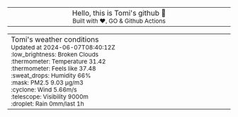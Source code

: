 
<div align="center">
<table>
<tbody>
<td align="center">
<img width="2000" height="0"><br>
Hello, this is Tomi's github 👋<br>
<sup>Built with ❤️, GO & Github Actions</sup><br>
<img width="2000" height="0">
</td>
</tbody>
</table>
</div>
<table>
<tbody>
<td align="left">
<img width="2000" height="0"><br>
Tomi's weather conditions<br>
<sup>Updated at 2024-06-07T08:40:12Z</sup><br>
<sup>:low_brightness: Broken Clouds</sup><br>
<sup>:thermometer: Temperature 31.42 </sup><br>
<sup>:thermometer: Feels like 37.48</sup><br>
<sup>:sweat_drops: Humidity 66%</sup><br>
<sup>:mask: PM2.5 9.03 μg/m3</sup><br>
<sup>:cyclone: Wind 5.66m/s </sup><br>
<sup>:telescope: Visibility 9000m </sup><br>
<sup>:droplet: Rain 0mm/last 1h </sup><br>
<img width="2000" height="0">
</td>
<td align="left">
<img width="2000" height="0"><br>
<br>
<img width="2000" height="0">
</td>
</tbody>
</table>
</div>
    